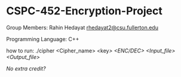 # CSPC-452-Encryption-Project

Group Members:
  Rahin Hedayat rhedayat2@csu.fullerton.edu
  
Programming Language: C++

how to run:
  ./cipher <Cipher_name> <key<i>> <ENC/DEC> <Input_file> <Output_file>
  
No extra credit?

